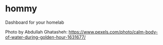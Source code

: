 # hommy
Dashboard for your homelab



Photo by Abdullah Ghatasheh: https://www.pexels.com/photo/calm-body-of-water-during-golden-hour-1631677/
